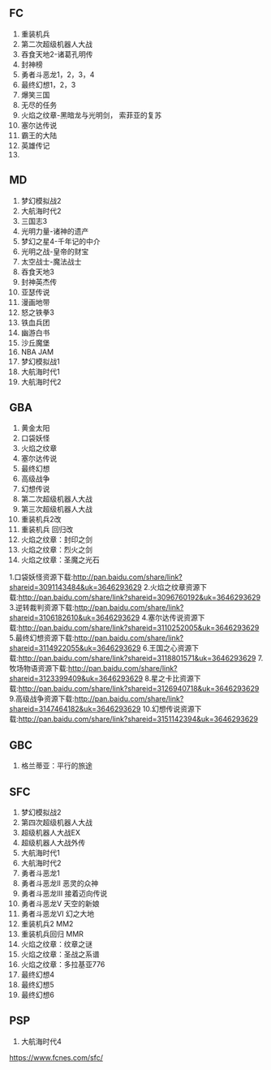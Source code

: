 ## FC
1. 重装机兵
2. 第二次超级机器人大战
3. 吞食天地2-诸葛孔明传
4. 封神榜
5. 勇者斗恶龙1，2，3，4
6. 最终幻想1，2，3
7. 爆笑三国
8. 无尽的任务
9. 火焰之纹章-黑暗龙与光明剑， 索菲亚的复苏
10. 塞尔达传说
11. 霸王的大陆
12. 英雄传记
13. 

## MD
1. 梦幻模拟战2
2. 大航海时代2
3. 三国志3
4. 光明力量-诸神的遗产
5. 梦幻之星4-千年记的中介
6. 光明之战-皇帝的财宝
7. 太空战士-魔法战士
8. 吞食天地3
9. 封神英杰传
10. 亚瑟传说
11. 漫画地带
12. 怒之铁拳3
13. 铁血兵团
14. 幽游白书
15. 沙丘魔堡
16. NBA JAM
17. 梦幻模拟战1
18. 大航海时代1
19. 大航海时代2

## GBA

1. 黄金太阳
2. 口袋妖怪
3. 火焰之纹章
4. 塞尔达传说
5. 最终幻想
6. 高级战争
7. 幻想传说
8. 第二次超级机器人大战
9. 第三次超级机器人大战
10. 重装机兵2改
11. 重装机兵 回归改
12. 火焰之纹章：封印之剑
13. 火焰之纹章：烈火之剑
14. 火焰之纹章：圣魔之光石

1.口袋妖怪资源下载:http://pan.baidu.com/share/link?shareid=3091143484&uk=3646293629
2.火焰之纹章资源下载:http://pan.baidu.com/share/link?shareid=3096760192&uk=3646293629
3.逆转裁判资源下载:http://pan.baidu.com/share/link?shareid=3106182610&uk=3646293629
4.塞尔达传说资源下载:http://pan.baidu.com/share/link?shareid=3110252005&uk=3646293629
5.最终幻想资源下载:http://pan.baidu.com/share/link?shareid=3114922055&uk=3646293629
6.王国之心资源下载:http://pan.baidu.com/share/link?shareid=3118801571&uk=3646293629
7.牧场物语资源下载:http://pan.baidu.com/share/link?shareid=3123399409&uk=3646293629
8.星之卡比资源下载:http://pan.baidu.com/share/link?shareid=3126940718&uk=3646293629
9.高级战争资源下载:http://pan.baidu.com/share/link?shareid=3147464182&uk=3646293629
10.幻想传说资源下载:http://pan.baidu.com/share/link?shareid=3151142394&uk=3646293629

## GBC

1. 格兰蒂亚：平行的旅途

## SFC

1. 梦幻模拟战2
2. 第四次超级机器人大战
3. 超级机器人大战EX
4. 超级机器人大战外传
5. 大航海时代1
6. 大航海时代2
7. 勇者斗恶龙1
8. 勇者斗恶龙II 恶灵的众神
9. 勇者斗恶龙III 接着迈向传说
10. 勇者斗恶龙V 天空的新娘
11. 勇者斗恶龙VI 幻之大地
12. 重装机兵2 MM2
13. 重装机兵回归 MMR
14. 火焰之纹章：纹章之谜
15. 火焰之纹章：圣战之系谱
16. 火焰之纹章：多拉基亚776
17. 最终幻想4
18. 最终幻想5
19. 最终幻想6

## PSP
1. 大航海时代4

https://www.fcnes.com/sfc/
